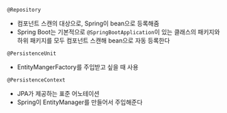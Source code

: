 
`@Repository`
- 컴포넌트 스캔의 대상으로, Spring이 bean으로 등록해줌
- Spring Boot는 기본적으로 `@SpringBootApplication`이 있는 클래스의 패키지와 하위 패키지를 모두 컴포넌트 스캔해 bean으로 자동 등록한다

`@PersistenceUnit`
- EntityMangerFactory를 주입받고 싶을 때 사용

`@PersistenceContext`
- JPA가 제공하는 표준 어노테이션
- Spring이 EntityManager를 만들어서 주입해준다